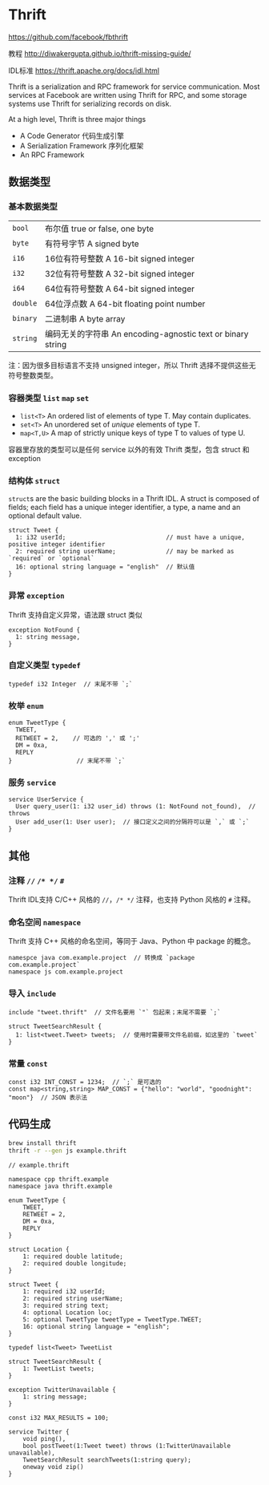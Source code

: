 # Thrift

https://github.com/facebook/fbthrift

教程 http://diwakergupta.github.io/thrift-missing-guide/

IDL标准 https://thrift.apache.org/docs/idl.html

Thrift is a serialization and RPC framework for service communication. Most services at Facebook are written using Thrift for RPC, and some storage systems use Thrift for serializing records on disk.

At a high level, Thrift is three major things
* A Code Generator 代码生成引擎
* A Serialization Framework 序列化框架
* An RPC Framework


## 数据类型

### 基本数据类型

|||
---------|-----------------------------------------
`bool`   | 布尔值          true or false, one byte
`byte`   | 有符号字节      A signed byte
`i16`    | 16位有符号整数  A 16-bit signed integer
`i32`    | 32位有符号整数  A 32-bit signed integer
`i64`    | 64位有符号整数  A 64-bit signed integer
`double` | 64位浮点数      A 64-bit floating point number
`binary` | 二进制串        A byte array
`string` | 编码无关的字符串 An encoding-agnostic text or binary string

注：因为很多目标语言不支持 unsigned integer，所以 Thrift 选择不提供这些无符号整数类型。

### 容器类型 `list` `map` `set`

* `list<T>` An ordered list of elements of type T. May contain duplicates.
* `set<T>` An unordered set of *unique* elements of type T.
* `map<T,U>` A map of strictly unique keys of type T to values of type U.

容器里存放的类型可以是任何 service 以外的有效 Thrift 类型，包含 struct 和 exception

### 结构体 `struct`

`struct`s are the basic building blocks in a Thrift IDL. A struct is composed of fields; each field has a unique integer identifier, a type, a name and an optional default value.

```thrift
struct Tweet {
  1: i32 userId;                            // must have a unique, positive integer identifier
  2: required string userName;              // may be marked as `required` or `optional`
  16: optional string language = "english"  // 默认值
}
```

### 异常 `exception`

Thrift 支持自定义异常，语法跟 struct 类似

```thrift
exception NotFound {
  1: string message,
}
```

### 自定义类型 `typedef`

```thrift
typedef i32 Integer  // 末尾不带 `;`
```


### 枚举 `enum`

```thrift
enum TweetType {
  TWEET,
  RETWEET = 2,    // 可选的 ',' 或 ';'
  DM = 0xa,
  REPLY
}                  // 末尾不带 `;`
```

### 服务 `service`

```thrift
service UserService {
  User query_user(1: i32 user_id) throws (1: NotFound not_found),  // throws
  User add_user(1: User user);  // 接口定义之间的分隔符可以是 `,` 或 `;`
}
```


## 其他

### 注释 `//` `/* */` `#`

Thrift IDL支持 C/C++ 风格的 `//`，`/* */` 注释，也支持 Python 风格的 `#` 注释。

### 命名空间 `namespace`

Thrift 支持 C++ 风格的命名空间，等同于 Java、Python 中 package 的概念。

```thrift
namespce java com.example.project  // 转换成 `package com.example.project`
namespace js com.example.project
```

### 导入 `include`

```thrift
include "tweet.thrift"  // 文件名要用 `"` 包起来；末尾不需要 `;`

struct TweetSearchResult {
  1: list<tweet.Tweet> tweets;  // 使用时需要带文件名前缀，如这里的 `tweet`
}
```

### 常量 `const`

```thrift
const i32 INT_CONST = 1234;  // `;` 是可选的
const map<string,string> MAP_CONST = {"hello": "world", "goodnight": "moon"}  // JSON 表示法
```


## 代码生成

```bash
brew install thrift
thrift -r --gen js example.thrift
```

```thrift
// example.thrift

namespace cpp thrift.example
namespace java thrift.example

enum TweetType {
    TWEET,
    RETWEET = 2,
    DM = 0xa,
    REPLY
}

struct Location {
    1: required double latitude;
    2: required double longitude;
}

struct Tweet {
    1: required i32 userId;
    2: required string userName;
    3: required string text;
    4: optional Location loc;
    5: optional TweetType tweetType = TweetType.TWEET;
    16: optional string language = "english";
}

typedef list<Tweet> TweetList

struct TweetSearchResult {
    1: TweetList tweets;
}

exception TwitterUnavailable {
    1: string message;
}

const i32 MAX_RESULTS = 100;

service Twitter {
    void ping(),
    bool postTweet(1:Tweet tweet) throws (1:TwitterUnavailable unavailable),
    TweetSearchResult searchTweets(1:string query);
    oneway void zip()
}
```

